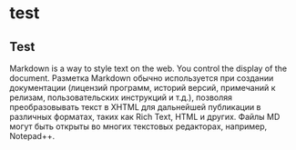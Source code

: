 # test

## Test

Markdown is a way to style text on the web. You control the display of the document.
Разметка Markdown обычно используется при создании документации (лицензий программ, историй версий, примечаний к релизам, пользовательских инструкций и т.д.), позволяя преобразовывать текст в XHTML для дальнейшей публикации в различных форматах, таких как Rich Text, HTML и других. Файлы MD могут быть открыты во многих текстовых редакторах, например, Notepad++.
